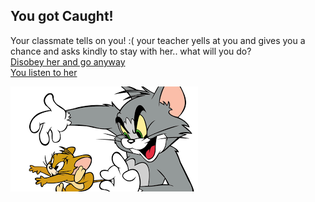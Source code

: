You got Caught!
---
Your classmate tells on you! :( your teacher yells at you and gives you a chance and asks kindly to stay with her.. what will you do?  
[Disobey her and go anyway](kidnapped.md)  
[You listen to her](safe.md)

![caught](caught.png)